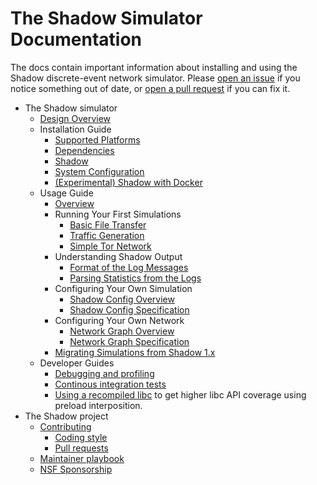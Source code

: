 # The Shadow Simulator Documentation

The docs contain important information about installing and using the Shadow
discrete-event network simulator. Please [open an
issue](https://github.com/shadow/shadow/issues) if you notice something out of
date, or [open a pull request](https://github.com/shadow/shadow/pulls) if you
can fix it.

 * The Shadow simulator
   * [Design Overview](design_2x.md)
   * Installation Guide
     * [Supported Platforms](supported_platforms.md)
     * [Dependencies](install_dependencies.md)
     * [Shadow](install_shadow.md)
     * [System Configuration](system_configuration.md)
     * [(Experimental) Shadow with Docker](install_shadow_with_docker.md)
   * Usage Guide
     * [Overview](run_shadow_overview.md)
     * Running Your First Simulations
       * [Basic File Transfer](getting_started_basic.md)
       * [Traffic Generation](getting_started_tgen.md)
       * [Simple Tor Network](getting_started_tor.md)
     * Understanding Shadow Output
       * [Format of the Log Messages](log_format.md)
       * [Parsing Statistics from the Logs](parsing_shadow_logs.md)
     * Configuring Your Own Simulation
       * [Shadow Config Overview](shadow_config_overview.md)
       * [Shadow Config Specification](shadow_config_spec.md)
     * Configuring Your Own Network
       * [Network Graph Overview](network_graph_overview.md)
       * [Network Graph Specification](network_graph_spec.md)
     * [Migrating Simulations from Shadow 1.x](migrating_from_1x.md)
   * Developer Guides
     * [Debugging and profiling](developer_guide.md)
     * [Continous integration tests](ci.md)
     * [Using a recompiled libc](using_recompiled_libc.md) to get higher libc
       API coverage using preload interposition.
 * The Shadow project
   * [Contributing](contributing.md)
     * [Coding style](coding_style.md)
     * [Pull requests](pull_requests.md)
   * [Maintainer playbook](maintainer_playbook.md)
   * [NSF Sponsorship](nsf_sponsorship.md)
